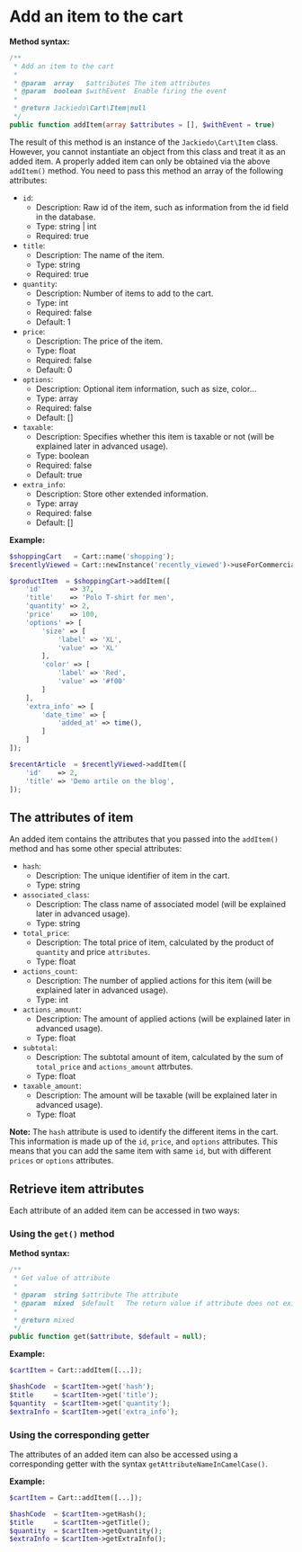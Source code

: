 # Add an item to the cart
**Method syntax:**

```php
/**
 * Add an item to the cart
 *
 * @param  array   $attributes The item attributes
 * @param  boolean $withEvent  Enable firing the event
 *
 * @return Jackiedo\Cart\Item|null
 */
public function addItem(array $attributes = [], $withEvent = true)
```

The result of this method is an instance of the `Jackiedo\Cart\Item` class. However, you cannot instantiate an object from this class and treat it as an added item. A properly added item can only be obtained via the above `addItem()` method. You need to pass this method an array of the following attributes:

* `id`:
    - Description: Raw id of the item, such as information from the id field in the database.
    - Type: string | int
    - Required: true
* `title`:
    - Description: The name of the item.
    - Type: string
    - Required: true
* `quantity`:
    - Description: Number of items to add to the cart.
    - Type: int
    - Required: false
    - Default: 1
* `price`:
    - Description: The price of the item.
    - Type: float
    - Required: false
    - Default: 0
* `options`:
    - Description: Optional item information, such as size, color...
    - Type: array
    - Required: false
    - Default: []
* `taxable`:
    - Description: Specifies whether this item is taxable or not (will be explained later in advanced usage).
    - Type: boolean
    - Required: false
    - Default: true
* `extra_info`:
    - Description: Store other extended information.
    - Type: array
    - Required: false
    - Default: []

**Example:**

```php
$shoppingCart   = Cart::name('shopping');
$recentlyViewed = Cart::newInstance('recently_viewed')->useForCommercial(false);

$productItem  = $shoppingCart->addItem([
    'id'       => 37,
    'title'    => 'Polo T-shirt for men',
    'quantity' => 2,
    'price'    => 100,
    'options' => [
        'size' => [
            'label' => 'XL',
            'value' => 'XL'
        ],
        'color' => [
            'label' => 'Red',
            'value' => '#f00'
        ]
    ],
    'extra_info' => [
        'date_time' => [
            'added_at' => time(),
        ]
    ]
]);

$recentArticle  = $recentlyViewed->addItem([
    'id'    => 2,
    'title' => 'Demo artile on the blog',
]);
```

## The attributes of item
An added item contains the attributes that you passed into the `addItem()` method and has some other special attributes:

* `hash`:
    - Description: The unique identifier of item in the cart.
    - Type: string
* `associated_class`:
    - Description: The class name of associated model (will be explained later in advanced usage).
    - Type: string
* `total_price`:
    - Description: The total price of item, calculated by the product of `quantity` and price `attributes`.
    - Type: float
* `actions_count`:
    - Description: The number of applied actions for this item (will be explained later in advanced usage).
    - Type: int
* `actions_amount`:
    - Description: The amount of applied actions (will be explained later in advanced usage).
    - Type: float
* `subtotal`:
    - Description: The subtotal amount of item, calculated by the sum of `total_price` and `actions_amount` attrbutes.
    - Type: float
* `taxable_amount`:
    - Description: The amount will be taxable (will be explained later in advanced usage).
    - Type: float

**Note:** The `hash` attribute is used to identify the different items in the cart. This information is made up of the `id`, `price`, and `options` attributes. This means that you can add the same item with same `id`, but with different `prices` or `options` attributes.

## Retrieve item attributes
Each attribute of an added item can be accessed in two ways:

### Using the `get()` method
**Method syntax:**

```php
/**
 * Get value of attribute
 *
 * @param  string $attribute The attribute
 * @param  mixed  $default   The return value if attribute does not exist
 *
 * @return mixed
 */
public function get($attribute, $default = null);
```

**Example:**

```php
$cartItem = Cart::addItem([...]);

$hashCode  = $cartItem->get('hash');
$title     = $cartItem->get('title');
$quantity  = $cartItem->get('quantity');
$extraInfo = $cartItem->get('extra_info');
```

### Using the corresponding getter
The attributes of an added item can also be accessed using a corresponding getter with the syntax `getAttributeNameInCamelCase()`.

**Example:**

```php
$cartItem = Cart::addItem([...]);

$hashCode  = $cartItem->getHash();
$title     = $cartItem->getTitle();
$quantity  = $cartItem->getQuantity();
$extraInfo = $cartItem->getExtraInfo();
```
